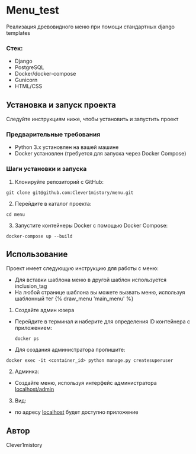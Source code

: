 # Menu_test

Реализация древовидного меню при помощи стандартных django templates
### Стек: 
- Django
- PostgreSQL
- Docker/docker-compose
- Gunicorn
- HTML/CSS
  
## Установка и запуск проекта

Следуйте инструкциям ниже, чтобы установить и запустить проект

### Предварительные требования

- Python 3.x установлен на вашей машине
- Docker установлен (требуется для запуска через Docker Compose)

### Шаги установки и запуска

1. Клонируйте репозиторий с GitHub:

```
git clone git@github.com:Clever1mistory/menu.git
```

2. Перейдите в каталог проекта:
```
cd menu
```
3. Запустите контейнеры Docker с помощью Docker Compose:
```
docker-compose up --build
```

## Использование

Проект имеет следующую инструкцию для работы с меню:
  - Для вставки шаблона меню в другой шаблон используется inclusion_tag
  - На любой странице шаблона вы можете вызвать меню, используя шаблонный тег {% draw_menu 'main_menu' %}

1. Создайте админ юзера
  - Перейдите в терминал и наберите для определения ID контейнера с приложением:
    ```
    docker ps
    ```
  - Для создания администратора пропишите:
  ```
  docker exec -it <container_id> python manage.py createsuperuser
  ```
2. Админка:
  - Создайте меню, используя интерфейс администратора [localhost/admin](http://localhost:8000/admin)
  
3. Вид:
  - по адресу [localhost](http://localhost:8000/) будет доступно приложение


## Автор
Clever1mistory
